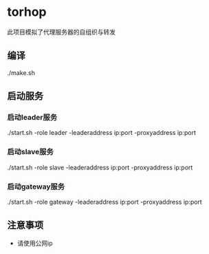 # torhop
此项目模拟了代理服务器的自组织与转发

## 编译
./make.sh

## 启动服务
### 启动leader服务
./start.sh -role leader -leaderaddress ip:port -proxyaddress ip:port
### 启动slave服务
./start.sh -role slave -leaderaddress ip:port -proxyaddress ip:port
### 启动gateway服务
./start.sh -role gateway -leaderaddress ip:port -proxyaddress ip:port

## 注意事项
* 请使用公网ip